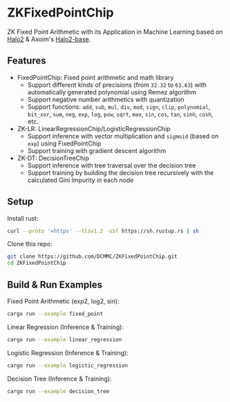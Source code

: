 # ZKFixedPointChip

ZK Fixed Point Arithmetic with its Application in Machine Learning based on [Halo2](https://github.com/privacy-scaling-explorations/halo2.git) & Axoim's [Halo2-base](https://github.com/axiom-crypto/halo2-lib).

## Features

* FixedPointChip: Fixed point arithmetic and math library
    * Support different kinds of precisions (from `32.32` to `63.63`) with automatically generated polynomial using Remez algorithm
    * Support negative number arithmetics with quantization
    * Support functions: `add`, `sub`, `mul`, `div`, `mod`, `sign`, `clip`, `polynomial`, `bit_xor`, `sum`, `neg`, `exp`, `log`, `pow`, `sqrt`, `max`, `sin`, `cos`, `tan`, `sinh`, `cosh`, etc.
* ZK-LR: LinearRegressionChip/LogisticRegressionChip
    * Support inference with vector multiplication and `sigmoid` (based on `exp`) using FixedPointChip
    * Support training with gradient descent algorithm
* ZK-DT: DecisionTreeChip
    * Support inference with tree traversal over the decision tree
    * Support training by building the decision tree recursively with the calculated Gini Impurity in each node


## Setup

Install rust:

```bash
curl --proto '=https' --tlsv1.2 -sSf https://sh.rustup.rs | sh
```

Clone this repo:

```bash
git clone https://github.com/DCMMC/ZKFixedPointChip.git
cd ZKFixedPointChip
```

## Build & Run Examples

Fixed Point Arithmetic (exp2, log2, sin):

```bash
cargo run --example fixed_point
```

Linear Regression (Inference & Training):

```bash
cargo run --example linear_regression
```

Logistic Regression (Inference & Training):

```bash
cargo run --example logistic_regression
```

Decision Tree (Inference & Training):

```bash
cargo run --example decision_tree
```
